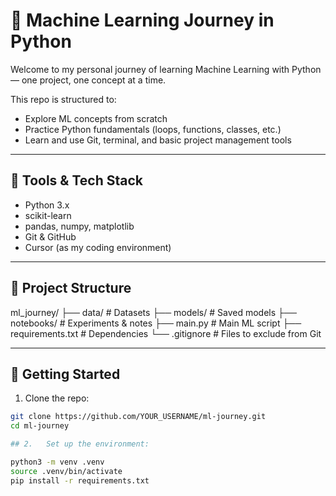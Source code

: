 # 🧠 Machine Learning Journey in Python

Welcome to my personal journey of learning Machine Learning with Python — one project, one concept at a time.

This repo is structured to:
- Explore ML concepts from scratch
- Practice Python fundamentals (loops, functions, classes, etc.)
- Learn and use Git, terminal, and basic project management tools

---

## 🧰 Tools & Tech Stack

- Python 3.x
- scikit-learn
- pandas, numpy, matplotlib
- Git & GitHub
- Cursor (as my coding environment)

---

## 📁 Project Structure

ml_journey/
├── data/             # Datasets
├── models/           # Saved models
├── notebooks/        # Experiments & notes
├── main.py           # Main ML script
├── requirements.txt  # Dependencies
└── .gitignore        # Files to exclude from Git


---

## 🚀 Getting Started

1. Clone the repo:
```bash
git clone https://github.com/YOUR_USERNAME/ml-journey.git
cd ml-journey

## 2.	Set up the environment:

python3 -m venv .venv
source .venv/bin/activate
pip install -r requirements.txt
